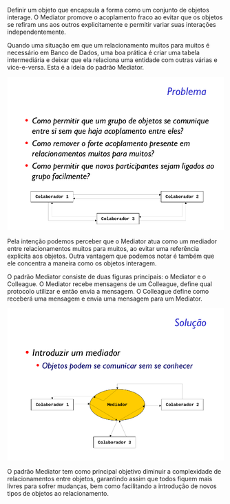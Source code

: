 Definir um objeto que encapsula a forma como um conjunto de objetos interage. O Mediator promove o acoplamento fraco ao evitar que os objetos se refiram uns aos outros explicitamente e permitir variar suas interações independentemente.

Quando uma situação em que um relacionamento muitos para muitos é necessário em Banco de Dados, uma boa prática é criar uma tabela intermediária e deixar que ela relaciona uma entidade com outras várias e vice-e-versa. Esta é a ideia do padrão Mediator.

![alt text](problem.png)

Pela intenção podemos perceber que o Mediator atua como um mediador entre relacionamentos muitos para muitos, ao evitar uma referência explicita aos objetos. Outra vantagem que podemos notar é também que ele concentra a maneira como os objetos interagem.

O padrão Mediator consiste de duas figuras principais: o Mediator e o Colleague. O Mediator recebe mensagens de um Colleague, define qual protocolo utilizar e então envia a mensagem. O Colleague define como receberá uma mensagem e envia uma mensagem para um Mediator.

![alt text](solution.png)

O padrão Mediator tem como principal objetivo diminuir a complexidade de relacionamentos entre objetos, garantindo assim que todos fiquem mais livres para sofrer mudanças, bem como facilitando a introdução de novos tipos de objetos ao relacionamento.